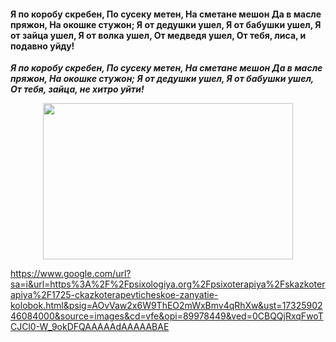 #### Я по коробу скребен, По сусеку метен, На сметане мешон Да в масле пряжон, На окошке стужон; Я от дедушки ушел, Я от бабушки ушел, Я от зайца ушел, Я от волка ушел, От медведя ушел, От тебя, лиса, и подавно уйду!


***Я по коробу скребен, По сусеку метен, На сметане мешон Да в масле пряжон, На окошке стужон; Я от дедушки ушел, Я от бабушки ушел, От тебя, зайца, не хитро уйти!***

<p align="center">
  <img width="400" height="250" src="https://github.com/blademoon/Markdown/blob/main/Picture/cat.jpg">
</p>

https://www.google.com/url?sa=i&url=https%3A%2F%2Fpsixologiya.org%2Fpsixoterapiya%2Fskazkoterapiya%2F1725-ckazkoterapevticheskoe-zanyatie-kolobok.html&psig=AOvVaw2x6W9ThEO2mWxBmv4qRhXw&ust=1732590246084000&source=images&cd=vfe&opi=89978449&ved=0CBQQjRxqFwoTCJCl0-W_9okDFQAAAAAdAAAAABAE
